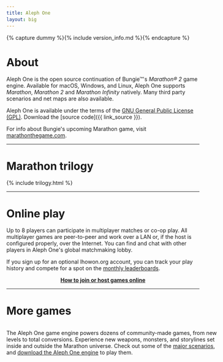 ```yaml
---
title: Aleph One
layout: big
---
```

{% capture dummy %}{% include version_info.md %}{% endcapture %}

About
=====

Aleph One is the open source continuation of Bungie™'s <cite class="game">Marathon® 2</cite> game engine. Available for macOS, Windows, and Linux, Aleph One supports <cite class="game">Marathon</cite>, <cite class="game">Marathon 2</cite> and <cite class="game">Marathon Infinity</cite> natively. Many third party scenarios and net maps are also available.

Aleph One is available under the terms of the [GNU General Public License (GPL)](http://www.gnu.org/licenses/gpl-3.0.html). Download the [source code]({{ link_source }}).

For info about Bungie's upcoming Marathon game, visit [marathonthegame.com](https://marathonthegame.com).

***


<span id="download_latest">Marathon trilogy</span>
================

{% include trilogy.html %}

***

Online play
============

Up to 8 players can participate in multiplayer matches or co-op play. All multiplayer games are peer-to-peer and work over a LAN or, if the host is configured properly, over the Internet. You can find and chat with other players in Aleph One's global matchmaking lobby.

If you sign up for an optional lhowon.org account, you can track your play history and compete for a spot on the [monthly leaderboards](https://www.lhowon.org/).

<p style="text-align: center; font-weight: bold">
<a href="https://www.lhowon.org/faq">How to join or host games online</a>
</p>

***

More games
==========

<p style="float: left; width: 570px">The Aleph One game engine powers dozens of community-made games, from new levels to total conversions. Experience new weapons, monsters, and storylines set inside and outside the Marathon universe. Check out some of the <a href="/scenarios.html#more">major scenarios</a>, and <a href="/download.html">download the Aleph One engine</a> to play them.</p>

<div style="margin-left: 580px; height: 100px; position: relative">
<a href="/download.html"><img src="/images/alephone_med.png" width="100" height="100" alt="Aleph One" class="noborder" style="position: absolute; left: 150px; top: 0"></a>
<a href="{{ link_alephmac }}" class="mac_block" style="position: absolute; left: 5px; top: 31px"><img src="/images/download_mac.png" width="131" height="37" alt="Download Aleph One for macOS" class="noborder"></a>
<a href="download.html" class="linux_block" style="position: absolute; left: 5px; top: 31px"><img src="/images/download_linux.png" width="131" height="37" alt="Download Aleph One for Linux" class="noborder"></a>
<a href="{{ link_alephwin }}" class="win_block" style="position: absolute; left: 5px; top: 31px"><img src="/images/download_win.png" width="131" height="37" alt="Download Aleph One for Windows" class="noborder"></a>
<a href="{{ dl_alephflatpak }}" style="position: absolute; left: 265px; top: 31px"><img src="/images/moreinfo.png" width="102" height="37" alt="Available for Mac, Windows, and Linux" class="noborder"></a>
</div>
